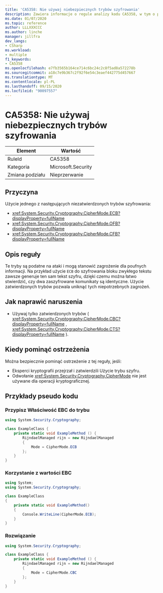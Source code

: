 ```yaml
---
title: 'CA5358: Nie używaj niebezpiecznych trybów szyfrowania'
description: Zawiera informacje o regule analizy kodu CA5358, w tym o przyczynach, sposobach rozwiązywania naruszeń oraz o tym, kiedy należy je pominąć.
ms.date: 01/07/2020
ms.topic: reference
author: LLLXXXCCC
ms.author: linche
manager: jillfra
dev_langs:
- CSharp
ms.workload:
- multiple
f1_keywords:
- CA5358
ms.openlocfilehash: e7fb3565b164ce714c6bc24c2c8f5ad8a572278b
ms.sourcegitcommit: a18c7e9b367c2f92f6e54c3eaef442775d457667
ms.translationtype: MT
ms.contentlocale: pl-PL
ms.lasthandoff: 09/15/2020
ms.locfileid: "90097557"
---
```

# <a name="ca5358-do-not-use-unsafe-cipher-modes"></a>CA5358: Nie używaj niebezpiecznych trybów szyfrowania

|Element|Wartość|
|-|-|
|RuleId|CA5358|
|Kategoria|Microsoft.Security|
|Zmiana podziału|Nieprzerwanie|

## <a name="cause"></a>Przyczyna

Użycie jednego z następujących niezatwierdzonych trybów szyfrowania:

- <xref:System.Security.Cryptography.CipherMode.ECB?displayProperty=fullName>
- <xref:System.Security.Cryptography.CipherMode.OFB?displayProperty=fullName>
- <xref:System.Security.Cryptography.CipherMode.CFB?displayProperty=fullName>

## <a name="rule-description"></a>Opis reguły

Te tryby są podatne na ataki i mogą stanowić zagrożenie dla poufnych informacji. Na przykład użycie `ECB` do szyfrowania bloku zwykłego tekstu zawsze generuje ten sam tekst szyfru, dzięki czemu można łatwo stwierdzić, czy dwa zaszyfrowane komunikaty są identyczne. Użycie zatwierdzonych trybów pozwala uniknąć tych niepotrzebnych zagrożeń.

## <a name="how-to-fix-violations"></a>Jak naprawić naruszenia

- Używaj tylko zatwierdzonych trybów ( <xref:System.Security.Cryptography.CipherMode.CBC?displayProperty=fullName> , <xref:System.Security.Cryptography.CipherMode.CTS?displayProperty=fullName> ).

## <a name="when-to-suppress-warnings"></a>Kiedy pominąć ostrzeżenia

Można bezpiecznie pominąć ostrzeżenie z tej reguły, jeśli:
- Eksperci kryptografii przejrzał i zatwierdzili Użycie trybu szyfru.
- Odwołanie <xref:System.Security.Cryptography.CipherMode> nie jest używane dla operacji kryptograficznej.

## <a name="pseudo-code-examples"></a>Przykłady pseudo kodu

### <a name="assign-ecb-to-mode-property"></a>Przypisz Właściwość EBC do trybu

```csharp
using System.Security.Cryptography;

class ExampleClass {
    private static void ExampleMethod () {
        RijndaelManaged rijn = new RijndaelManaged
        {
            Mode = CipherMode.ECB
        };
    }
}
```

### <a name="using-the-value-ecb"></a>Korzystanie z wartości EBC

```csharp
using System;
using System.Security.Cryptography;

class ExampleClass
{
    private static void ExampleMethod()
    {
        Console.WriteLine(CipherMode.ECB);
    }
}
```

### <a name="solution"></a>Rozwiązanie

```csharp
using System.Security.Cryptography;

class ExampleClass {
    private static void ExampleMethod () {
        RijndaelManaged rijn = new RijndaelManaged
        {
            Mode = CipherMode.CBC
        };
    }
}
```
